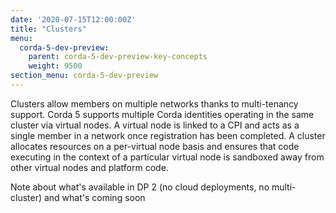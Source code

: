 ```yaml
---
date: '2020-07-15T12:00:00Z'
title: "Clusters"
menu:
  corda-5-dev-preview:
    parent: corda-5-dev-preview-key-concepts
    weight: 9500
section_menu: corda-5-dev-preview
---
```


Clusters allow members on multiple networks thanks to multi-tenancy support. Corda 5 supports multiple Corda identities operating in the same cluster via virtual nodes. A virtual node is linked to a CPI and acts as a single member in a network once registration has been completed. A cluster allocates resources on a per-virtual node basis and ensures that code executing in the context of a particular virtual node is sandboxed away from other virtual nodes and platform code.

Note about what's available in DP 2 (no cloud deployments, no multi-cluster) and what's coming soon
